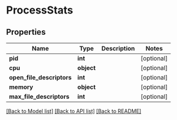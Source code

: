 # ProcessStats

## Properties
Name | Type | Description | Notes
------------ | ------------- | ------------- | -------------
**pid** | **int** |  | [optional] 
**cpu** | **object** |  | [optional] 
**open_file_descriptors** | **int** |  | [optional] 
**memory** | **object** |  | [optional] 
**max_file_descriptors** | **int** |  | [optional] 

[[Back to Model list]](../README.md#documentation-for-models) [[Back to API list]](../README.md#documentation-for-api-endpoints) [[Back to README]](../README.md)


